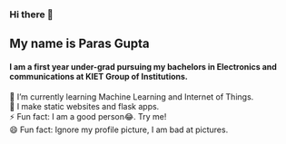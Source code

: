 ### Hi there 🙋
## My name is Paras Gupta
#### I am a first year under-grad pursuing my bachelors in Electronics and communications at KIET Group of Institutions.
🌱 I’m currently learning Machine Learning and Internet of Things. <br>
🔭 I make static websites and flask apps. <br>
⚡ Fun fact: I am a good person😂. Try me! <br>
😄 Fun fact: Ignore my profile picture, I am bad at pictures.
<!--
**g-paras/g-paras** is a ✨ _special_ ✨ repository because its `README.md` (this file) appears on your GitHub profile.

Here are some ideas to get you started:

- 🔭 I’m currently working on ...
- 🌱 I’m currently learning ...
- 👯 I’m looking to collaborate on ...
- 🤔 I’m looking for help with ...
- 💬 Ask me about ...
- 📫 How to reach me: ...
- 😄 Pronouns: ...
- ⚡ Fun fact: ...
-->
